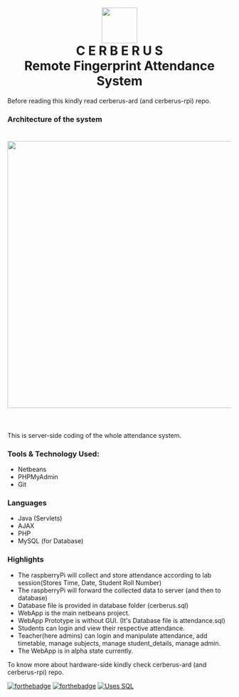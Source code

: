 <h1 align="center">
	<img width="80" src="https://raw.githubusercontent.com/Cerberus-Biometric/cerberus-web/master/Logo/logo-circle.png">
	<br>
	C E R B E R U S
	<br>
	Remote Fingerprint Attendance System
</h1>

Before reading this kindly read cerberus-ard (and cerberus-rpi) repo.

### Architecture of the system ###
<h1 align="center">
	<img width="600" src="https://raw.githubusercontent.com/Cerberus-Biometric/cerberus-web/master/Documentation/Architecture.jpg">
	<br>
	<br>
</h1>

This is server-side coding of the whole attendance system.

### Tools & Technology Used: ###
* Netbeans
* PHPMyAdmin
* Git

### Languages ###
* Java (Servlets)
* AJAX
* PHP
* MySQL (for Database)


### Highlights ###
* The raspberryPi will collect and store attendance according to lab session(Stores Time, Date, Student Roll Number)
* The raspberryPi will forward the collected data to server (and then to database)
* Database file is provided in database folder (cerberus.sql)
* WebApp is the main netbeans project.
* WebApp Prototype is without GUI. (It's Database file is attendance.sql)
* Students can login and view their respective attendance.
* Teacher(here admins) can login and manipulate attendance, add timetable, manage subjects, manage student_details, manage admin.
* The WebApp is in alpha state currently.

To know more about hardware-side kindly check cerberus-ard (and cerberus-rpi) repo.

[![forthebadge](https://forthebadge.com/images/badges/made-with-java.svg)](https://forthebadge.com)
[![forthebadge](https://forthebadge.com/images/badges/uses-js.svg)](https://forthebadge.com)
[![Uses SQL](https://img.shields.io/badge/uses-SQL-yellowgreen)](http://shields.io/#your-badge)
